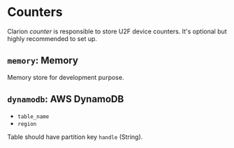 # Counters

Clarion _counter_ is responsible to store U2F device counters. It's optional but highly recommended to set up.

## `memory`: Memory

Memory store for development purpose.

## `dynamodb`: AWS DynamoDB

- `table_name`
- `region`

Table should have partition key `handle` (String).
